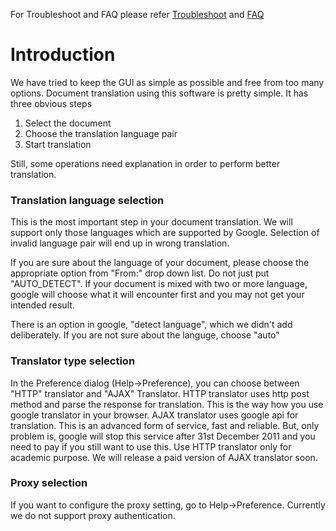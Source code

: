 For Troubleshoot and FAQ please refer [Troubleshoot](http://code.google.com/p/google-document-translator/wiki/Troubleshoot) and [FAQ](http://code.google.com/p/google-document-translator/wiki/FAQ)

# Introduction #

We have tried to keep the GUI as simple as possible and free from too many options. Document translation using this software is pretty simple. It has three obvious steps
  1. Select the document
  1. Choose the translation language pair
  1. Start translation

Still, some operations need explanation in order to perform better translation.

### Translation language selection ###
This is the most important step in your document translation. We will support only those languages which are supported by Google. Selection of invalid language pair will end up in wrong translation.
<p>If you are sure about the language of your document, please choose the appropriate option from "From:" drop down list. Do not just put "AUTO_DETECT". If your document is mixed with two or more language, google will choose what it will encounter first and you may not get your intended result.</p>
<p>There is an option in google, "detect language", which we didn't add deliberately. If you are not sure about the languge, choose "auto"</p>

### Translator type selection ###
In the Preference dialog (Help->Preference), you can choose between "HTTP" translator and "AJAX" Translator. HTTP translator uses http post method and parse the response for translation. This is the way how you use google translator in your browser. AJAX translator uses google api for translation. This is an advanced form of service, fast and reliable. But, only problem is, google will stop this service after 31st December 2011 and you need to pay if you still want to use this. Use HTTP translator only for academic purpose. We will release a paid version of AJAX translator soon.

### Proxy selection ###
If you want to configure the proxy setting, go to Help->Preference. Currently we do not support proxy authentication.